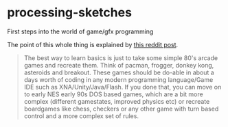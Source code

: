 processing-sketches
===================

First steps into the world of game/gfx programming

The point of this whole thing is explained by [this reddit post](http://www.reddit.com/r/gamedev/comments/j00rp/a_project_euler_for_game_development_is_there/c280l1f).

> The best way to learn basics is just to take some simple 80's arcade games and recreate them. Think of pacman, frogger, donkey kong, asteroids and breakout. These games should be do-able in about a days worth of coding in any modern programming language/Game IDE such as XNA/Unity/Java/Flash. If you done that, you can move on to early NES early 90s DOS based games, which are a bit more complex (different gamestates, improved physics etc) or recreate boardgames like chess, checkers or any other game with turn based control and a more complex set of rules.